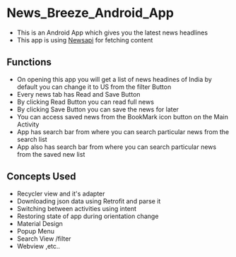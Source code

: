 # News_Breeze_Android_App
* This is an Android App which gives you the latest news headlines
* This app is using [Newsapi](https://newsapi.org/) for fetching content 
## Functions
* On opening this app you will get a list of news headines of India by default you can change it to US from the filter Button
* Every news tab has Read and Save Button
* By clicking Read Button you can read full news
* By clicking Save Button you can save the news for later
* You can access saved news from the BookMark icon button on the Main Activity 
* App  has search bar from where you can search particular news from the search list 
* App also has search bar from where you can search particular news from the saved new list 
## Concepts Used 
* Recycler view and it's adapter 
* Downloading json data using Retrofit and parse it 
* Switching between activities using intent 
* Restoring state of app during orientation change 
* Material Design 
* Popup Menu 
* Search View /filter 
* Webview ,etc..



